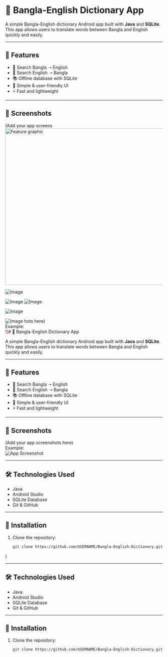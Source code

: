 # 📖 Bangla-English Dictionary App

A simple Bangla-English dictionary Android app built with **Java** and **SQLite**.  
This app allows users to translate words between Bangla and English quickly and easily.

---

## 🚀 Features
- 🔎 Search Bangla ➝ English  
- 🔎 Search English ➝ Bangla  
- 📚 Offline database with SQLite  
- 🎨 Simple & user-friendly UI  
- ⚡ Fast and lightweight  

---

## 📸 Screenshots
(Add your app screens<img width="1024" height="500" alt="Feature graphic" src="https://github.com/user-attachments/assets/91a65e13-e514-4954-9ab7-84e540e78df8" />

![Image](https://github.com/user-attachments/assets/9032af08-6a5f-480e-8a74-55a985911b34)


![Image](https://github.com/user-attachments/assets/0a585323-803a-4642-b5fd-0006aadae382)
  ![Image](https://github.com/user-attachments/assets/a98e4a1f-e521-44a8-8916-5cfa50d92b90)

![Image](https://github.com/user-attachments/assets/3eb2bbd5-9d51-43f6-9d80-56e74d22f52b)

![Image](https://github.com/user-attachments/assets/b112e5c3-4cd1-410f-bb27-2fcae356d773)
hots here)  
Example:  
![# 📖 Bangla-English Dictionary App

A simple Bangla-English dictionary Android app built with **Java** and **SQLite**.  
This app allows users to translate words between Bangla and English quickly and easily.

---

## 🚀 Features
- 🔎 Search Bangla ➝ English  
- 🔎 Search English ➝ Bangla  
- 📚 Offline database with SQLite  
- 🎨 Simple & user-friendly UI  
- ⚡ Fast and lightweight  

---

## 📸 Screenshots
(Add your app screenshots here)  
Example:  
![App Screenshot](screenshot.png)

---

## 🛠️ Technologies Used
- Java  
- Android Studio  
- SQLite Database  
- Git & GitHub  

---

## 🔧 Installation
1. Clone the repository:
   ```bash
   git clone https://github.com/USERNAME/Bangla-English-Dictionary.git
)

---

## 🛠️ Technologies Used
- Java  
- Android Studio  
- SQLite Database  
- Git & GitHub  

---

## 🔧 Installation
1. Clone the repository:
   ```bash
   git clone https://github.com/USERNAME/Bangla-English-Dictionary.git

